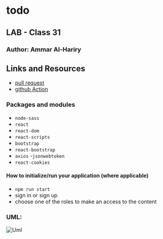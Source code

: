 # todo

## LAB - Class 31

### Author: Ammar Al-Hariry

## Links and Resources

- [pull request](https://github.com/401-advanced-javascript-ammar-hariry/todo/pull/5)
- [github Action](https://github.com/401-advanced-javascript-ammar-hariry/todo/runs/861353221)


### Packages and modules
- ``node-sass``
- ``react``
- ``react-dom``
- ``react-scripts``
- ``bootstrap``
- ``react-bootstrap``
- ``axios``
-``jsonwebtoken``
- ``react-cookies``




#### How to initialize/run your application (where applicable)
- ``npm run start``
- sign in or sign up
- choose one of the roles to make an access to the content




### UML:
![Uml ](https://i.ibb.co/DwZ6fcx/20200706-030137.jpg)

